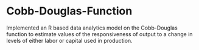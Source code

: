 # Cobb-Douglas-Function
Implemented an R based data analytics model on the Cobb-Douglas function to estimate values of the responsiveness of output to a change in levels of either labor or capital used in production.
